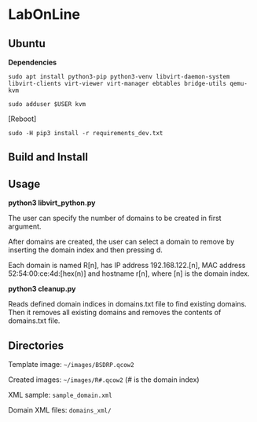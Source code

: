 # LabOnLine


## Ubuntu


**Dependencies**

`sudo apt install python3-pip python3-venv libvirt-daemon-system libvirt-clients virt-viewer virt-manager ebtables bridge-utils qemu-kvm`

`sudo adduser $USER kvm`

[Reboot]

`sudo -H pip3 install -r requirements_dev.txt`


## Build and Install


## Usage

**python3 libvirt_python.py**

The user can specify the number of domains to be created in first argument.

After domains are created, the user can select a domain to remove by inserting the domain index and then pressing d.

Each domain is named R[n], has IP address 192.168.122.[n], MAC address 52:54:00:ce:4d:[hex(n)] and hostname r[n], where [n] is the domain index.

**python3 cleanup.py**

Reads defined domain indices in domains.txt file to find existing domains.
Then it removes all existing domains and removes the contents of domains.txt file.


## Directories

Template image: `~/images/BSDRP.qcow2`

Created images: `~/images/R#.qcow2`   (# is the domain index)

XML sample: `sample_domain.xml`

Domain XML files: `domains_xml/`
